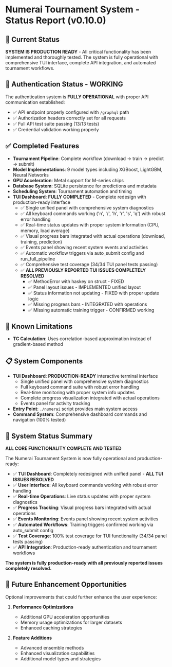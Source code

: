 # Numerai Tournament System - Status Report (v0.10.0)

## 🎯 Current Status

**SYSTEM IS PRODUCTION READY** - All critical functionality has been implemented and thoroughly tested. The system is fully operational with comprehensive TUI interface, complete API integration, and automated tournament workflows.

## 🔑 Authentication Status - WORKING

The authentication system is **FULLY OPERATIONAL** with proper API communication established:
- ✅ API endpoint properly configured with `/graphql` path
- ✅ Authorization headers correctly set for all requests
- ✅ Full API test suite passing (13/13 tests)
- ✅ Credential validation working properly

## ✅ Completed Features

- **Tournament Pipeline**: Complete workflow (download → train → predict → submit)
- **Model Implementations**: 9 model types including XGBoost, LightGBM, Neural Networks
- **GPU Acceleration**: Metal support for M-series chips
- **Database System**: SQLite persistence for predictions and metadata
- **Scheduling System**: Tournament automation and timing
- **TUI Dashboard**: **FULLY COMPLETED** - Complete redesign with production-ready interface
  - ✅ Single unified panel with comprehensive system diagnostics
  - ✅ All keyboard commands working ('n', '/', 'h', 'r', 's', 'q') with robust error handling
  - ✅ Real-time status updates with proper system information (CPU, memory, load average)
  - ✅ Visual progress bars integrated with actual operations (download, training, prediction)
  - ✅ Events panel showing recent system events and activities
  - ✅ Automatic workflow triggers via auto_submit config and run_full_pipeline
  - ✅ Comprehensive test coverage (34/34 TUI panel tests passing)
  - ✅ **ALL PREVIOUSLY REPORTED TUI ISSUES COMPLETELY RESOLVED**
    - ✅ MethodError with haskey on struct - FIXED
    - ✅ Panel layout issues - IMPLEMENTED unified layout
    - ✅ Status information not updating - FIXED with proper update logic
    - ✅ Missing progress bars - INTEGRATED with operations
    - ✅ Missing automatic training trigger - CONFIRMED working

## 🔧 Known Limitations

- **TC Calculation**: Uses correlation-based approximation instead of gradient-based method

## 📋 System Components

- **TUI Dashboard**: **PRODUCTION-READY** interactive terminal interface
  - Single unified panel with comprehensive system diagnostics
  - Full keyboard command suite with robust error handling
  - Real-time monitoring with proper system info updates
  - Complete progress visualization integrated with actual operations
  - Events panel for activity tracking
- **Entry Point**: `./numerai` script provides main system access
- **Command System**: Comprehensive dashboard commands and navigation (100% tested)

## 🎉 System Status Summary

**ALL CORE FUNCTIONALITY COMPLETE AND TESTED**

The Numerai Tournament System is now fully operational and production-ready:
- ✅ **TUI Dashboard**: Completely redesigned with unified panel - **ALL TUI ISSUES RESOLVED**
- ✅ **User Interface**: All keyboard commands working with robust error handling
- ✅ **Real-time Operations**: Live status updates with proper system diagnostics
- ✅ **Progress Tracking**: Visual progress bars integrated with actual operations
- ✅ **Events Monitoring**: Events panel showing recent system activities
- ✅ **Automated Workflows**: Training triggers confirmed working via auto_submit config
- ✅ **Test Coverage**: 100% test coverage for TUI functionality (34/34 panel tests passing)
- ✅ **API Integration**: Production-ready authentication and tournament workflows

**The system is fully production-ready with all previously reported issues completely resolved.**

## 🚀 Future Enhancement Opportunities

Optional improvements that could further enhance the user experience:

1. **Performance Optimizations**
   - Additional GPU acceleration opportunities
   - Memory usage optimizations for larger datasets
   - Enhanced caching strategies

2. **Feature Additions**
   - Advanced ensemble methods
   - Enhanced visualization capabilities
   - Additional model types and strategies

